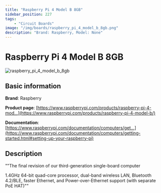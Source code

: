 ```yaml
---
title: "Raspberry Pi 4 Model B 8GB"
sidebar_position: 227
tags:
    - "Circuit Boards"
image: "/img/boards/raspberry_pi_4_model_b_8gb.png"
description: "Brand: Raspberry, Model: None"
---
```

# Raspberry Pi 4 Model B 8GB

![raspberry_pi_4_model_b_8gb](/img/boards/raspberry_pi_4_model_b_8gb.png)

## Basic information

**Brand**: Raspberry

**Product page**: [https://www.raspberrypi.com/products/raspberry-pi-4-mod...](https://www.raspberrypi.com/products/raspberry-pi-4-model-b/)

**Documentation**: [https://www.raspberrypi.com/documentation/computers/get...](https://www.raspberrypi.com/documentation/computers/getting-started.html#setting-up-your-raspberry-pi)

## Description

""The final revision of our third\-generation single\-board computer

 

 1\.4GHz 64\-bit quad\-core processor, dual\-band wireless LAN, Bluetooth 4\.2/BLE, faster Ethernet, and Power\-over\-Ethernet support \(with separate PoE HAT\)""

